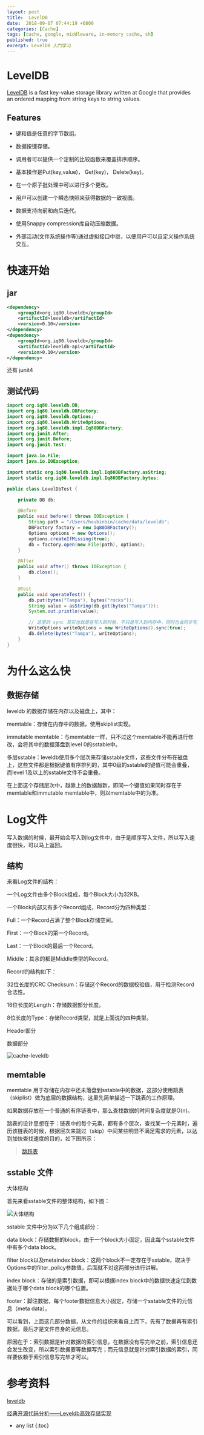 ```yaml
---
layout: post
title:  LevelDB
date:  2018-09-07 07:44:19 +0800
categories: [Cache]
tags: [cache, google, middleware, in-memory cache, sh]
published: true
excerpt: LevelDB 入门学习
---
```


# LevelDB

[LevelDB](https://github.com/google/leveldb) is a fast key-value storage library written at Google that provides an ordered mapping from string keys to string values.

## Features

- 键和值是任意的字节数组。

- 数据按键存储。

- 调用者可以提供一个定制的比较函数来覆盖排序顺序。

- 基本操作是Put(key,value)， Get(key)， Delete(key)。

- 在一个原子批处理中可以进行多个更改。

- 用户可以创建一个瞬态快照来获得数据的一致视图。

- 数据支持向前和向后迭代。

- 使用Snappy compression库自动压缩数据。

- 外部活动(文件系统操作等)通过虚拟接口中继，以便用户可以自定义操作系统交互。

# 快速开始

## jar

```xml
<dependency>
    <groupId>org.iq80.leveldb</groupId>
    <artifactId>leveldb</artifactId>
    <version>0.10</version>
</dependency>
<dependency>
    <groupId>org.iq80.leveldb</groupId>
    <artifactId>leveldb-api</artifactId>
    <version>0.10</version>
</dependency>
```

还有 junit4

## 测试代码

```java
import org.iq80.leveldb.DB;
import org.iq80.leveldb.DBFactory;
import org.iq80.leveldb.Options;
import org.iq80.leveldb.WriteOptions;
import org.iq80.leveldb.impl.Iq80DBFactory;
import org.junit.After;
import org.junit.Before;
import org.junit.Test;

import java.io.File;
import java.io.IOException;

import static org.iq80.leveldb.impl.Iq80DBFactory.asString;
import static org.iq80.leveldb.impl.Iq80DBFactory.bytes;

public class LevelDbTest {

    private DB db;

    @Before
    public void before() throws IOException {
        String path = "/Users/houbinbin/cache/data/leveldb";
        DBFactory factory = new Iq80DBFactory();
        Options options = new Options();
        options.createIfMissing(true);
        db = factory.open(new File(path), options);
    }

    @After
    public void after() throws IOException {
        db.close();
    }

    @Test
    public void operateTest() {
        db.put(bytes("Tampa"), bytes("rocks"));
        String value = asString(db.get(bytes("Tampa")));
        System.out.println(value);

        // 这里的 sync 其实也就是在写入的时候，不只是写入到内存中，同时也会同步写入到文件中持久化存储。
        WriteOptions writeOptions = new WriteOptions().sync(true);
        db.delete(bytes("Tampa"), writeOptions);
    }
}
```

# 为什么这么快

## 数据存储

leveldb 的数据存储在内存以及磁盘上，其中：

memtable：存储在内存中的数据，使用skiplist实现。

immutable memtable：与memtable一样，只不过这个memtable不能再进行修改，会将其中的数据落盘到level 0的sstable中。

多层sstable：leveldb使用多个层次来存储sstable文件，这些文件分布在磁盘上，这些文件都是根据键值有序排列的，其中0级的sstable的键值可能会重叠，而level 1及以上的sstable文件不会重叠。

在上面这个存储层次中，越靠上的数据越新，即同一个键值如果同时存在于memtable和immutable memtable中，则以memtable中的为准。

# Log文件

写入数据的时候，最开始会写入到log文件中，由于是顺序写入文件，所以写入速度很快，可以马上返回。

## 结构

来看Log文件的结构：

一个Log文件由多个Block组成，每个Block大小为32KB。

一个Block内部又有多个Record组成，Record分为四种类型：

Full：一个Record占满了整个Block存储空间。

First：一个Block的第一个Record。

Last：一个Block的最后一个Record。

Middle：其余的都是Middle类型的Record。

Record的结构如下：

32位长度的CRC Checksum：存储这个Record的数据校验值，用于检测Record合法性。

16位长度的Length：存储数据部分长度。

8位长度的Type：存储Record类型，就是上面说的四种类型。

Header部分

数据部分

![cache-leveldb](https://mmbiz.qpic.cn/mmbiz_png/8XkvNnTiapOM5w0H5iac26phnHLmzKDppVCWqhjjicOiah5pUWb4vNPmOHibolDNmgctrsobibn5CmecyQ30Dr1tR01A/640?wx_fmt=png&tp=webp&wxfrom=5&wx_lazy=1&wx_co=1)


## memtable

memtable 用于存储在内存中还未落盘到sstable中的数据，这部分使用跳表（skiplist）做为底层的数据结构，这里先简单描述一下跳表的工作原理。

如果数据存放在一个普通的有序链表中，那么查找数据的时间复杂度就是O(n)。

跳表的设计思想在于：链表中的每个元素，都有多个层次，查找某一个元素时，遍历该链表的时候，根据层次来跳过（skip）中间某些明显不满足需求的元素，以达到加快查找速度的目的，如下图所示：

> [跳跃表](https://houbb.github.io/2019/02/13/datastruct-skiplist)

## sstable 文件

大体结构

首先来看sstable文件的整体结构，如下图：

![大体结构](https://mmbiz.qpic.cn/mmbiz_png/8XkvNnTiapOM5w0H5iac26phnHLmzKDppVG8uFx1DaM8U1seBribu4PW3sCEmClZsyId7d2ribGZB0DobDcmXnNZ0g/640?wx_fmt=png&tp=webp&wxfrom=5&wx_lazy=1&wx_co=1)

sstable 文件中分为以下几个组成部分：

data block：存储数据的block，由于一个block大小固定，因此每个sstable文件中有多个data block。

filter block以及metaindex block：这两个block不一定存在于sstable，取决于Options中的filter_policy参数值，后面就不对这两部分进行讲解。

index block：存储的是索引数据，即可以根据index block中的数据快速定位到数据处于哪个data block的哪个位置。

footer：脚注数据，每个footer数据信息大小固定，存储一个sstable文件的元信息（meta data）。

可以看到，上面这几部分数据，从文件的组织来看自上而下，先有了数据再有索引数据，最后才是文件自身的元信息。

原因在于：索引数据是针对数据的索引信息，在数据没有写完毕之前，索引信息还会发生改变，所以索引数据要等数据写完；而元信息就是针对索引数据的索引，同样要依赖于索引信息写完毕才可以。



# 参考资料

[leveldb](https://github.com/dain/leveldb)

[经典开源代码分析——Leveldb高效存储实现](https://mp.weixin.qq.com/s/DfCO3RCjkDmYkkMlS3msDg)

* any list
{:toc}